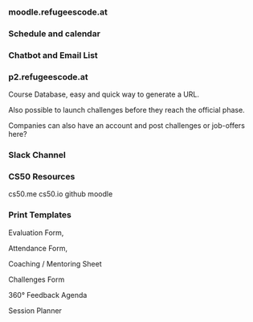 ### moodle.refugeescode.at

### Schedule and calendar

### Chatbot and Email List

### p2.refugeescode.at

Course Database, easy and quick way to generate a URL.

Also possible to launch challenges before they reach the official phase. 

Companies can also have an account and post challenges or job-offers here?

### Slack Channel

### CS50 Resources

cs50.me cs50.io github moodle

### Print Templates

Evaluation Form,

Attendance Form,

Coaching / Mentoring Sheet

Challenges Form

360° Feedback Agenda

Session Planner


